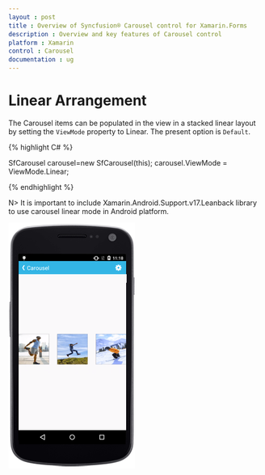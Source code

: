 ```yaml
---
layout : post
title : Overview of Syncfusion® Carousel control for Xamarin.Forms
description : Overview and key features of Carousel control
platform : Xamarin
control : Carousel
documentation : ug
---
```


# Linear Arrangement

The Carousel items can be populated in the view in a stacked linear layout by setting the `ViewMode` property to Linear. The present option is `Default`.

{% highlight C# %}

SfCarousel carousel=new SfCarousel(this);
carousel.ViewMode = ViewMode.Linear;

{% endhighlight %}

N> It is important to include Xamarin.Android.Support.v17.Leanback library to use carousel linear mode in Android platform.

![Linear arrangement in Xamarin.Android Carousel. ](images/linear.png)



